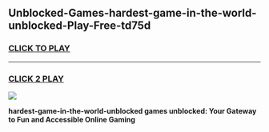 
## Unblocked-Games-hardest-game-in-the-world-unblocked-Play-Free-td75d
<h3>
<a href="https://premium76.site?title=hardest-game-in-the-world-unblocked&ref=18A1">CLICK TO PLAY</a></h3>
<hr>

<h3>
<a href="https://premium76.site?title=hardest-game-in-the-world-unblocked&ref=18A1">CLICK 2 PLAY</a>
  
</h3>

<a href="https://premium76.site?title=hardest-game-in-the-world-unblocked&ref=18A1"><img src="https://clearcache.store/games.png"></a>


**hardest-game-in-the-world-unblocked games unblocked: Your Gateway to Fun and Accessible Online Gaming**
